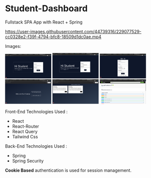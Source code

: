 # Student-Dashboard

Fullstack SPA App with React + Spring

https://user-images.githubusercontent.com/44739316/229077529-cc0328e2-f39f-4794-bfc8-18509d1dc0ae.mp4

Images:

<img src="https://github.com/ravishankar2463/Student-Dashboard/blob/main/images/Login.png?raw=true" width="30%"></img> <img src="https://github.com/ravishankar2463/Student-Dashboard/blob/main/images/Login_Loading.png?raw=true" width="30%"></img> <img src="https://github.com/ravishankar2463/Student-Dashboard/blob/main/images/SignUp.png?raw=true" width="30%"></img> <img src="https://github.com/ravishankar2463/Student-Dashboard/blob/main/images/Home.png?raw=true" width="30%"></img> <img src="https://github.com/ravishankar2463/Student-Dashboard/blob/main/images/Enroll.png?raw=true" width="30%"></img> <img src="https://github.com/ravishankar2463/Student-Dashboard/blob/main/images/Swagger.png?raw=true" width="30%"></img>

Front-End Technologies Used :

- React
- React-Router
- React Query
- Tailwind Css

Back-End Technologies Used :

- Spring
- Spring Security

**Cookie Based** authentication is used for session management.
